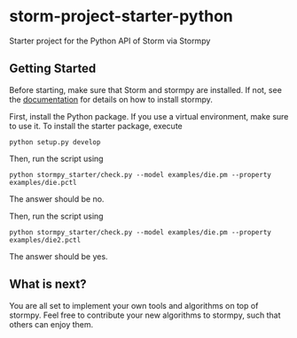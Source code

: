 # storm-project-starter-python
Starter project for the Python API of Storm via Stormpy

## Getting Started
Before starting, make sure that Storm and stormpy are installed. If not, see the [documentation](https://moves-rwth.github.io/stormpy/installation.html) for details on how to install stormpy.

First, install the Python package. If you use a virtual environment, make sure to use it.
To install the starter package, execute
```
python setup.py develop
```

Then, run the script using 
```
python stormpy_starter/check.py --model examples/die.pm --property examples/die.pctl
```
The answer should be no.

Then, run the script using 
```
python stormpy_starter/check.py --model examples/die.pm --property examples/die2.pctl
```
The answer should be yes.

## What is next?
You are all set to implement your own tools and algorithms on top of stormpy.
Feel free to contribute your new algorithms to stormpy, such that others can enjoy them.